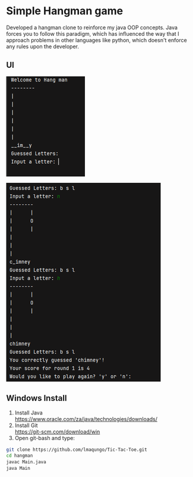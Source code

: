 # Simple Hangman game

Developed a hangman clone to reinforce my java OOP concepts. Java forces you to follow this paradigm, which has influenced the way that I approach problems in other languages like python, which doesn't enforce any rules upon the developer. 

## UI
![game ui 1](https://raw.githubusercontent.com/lmaqungo/hangman/refs/heads/main/media/Screenshot%20(493).png)

![game ui 2](https://raw.githubusercontent.com/lmaqungo/hangman/refs/heads/main/media/Screenshot%20(494).png)

## Windows Install

1. Install Java  
   https://www.oracle.com/za/java/technologies/downloads/
2. Install Git  
   https://git-scm.com/download/win
3. Open git-bash and type:
```bash
git clone https://github.com/lmaqungo/Tic-Tac-Toe.git
cd hangman
javac Main.java
java Main
```